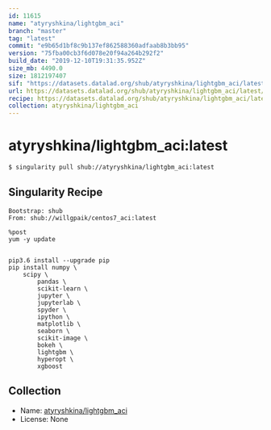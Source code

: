 ```yaml
---
id: 11615
name: "atyryshkina/lightgbm_aci"
branch: "master"
tag: "latest"
commit: "e9b65d1bf8c9b137ef862588360adfaab8b3bb95"
version: "75fba00cb3f6d078e20f94a264b292f2"
build_date: "2019-12-10T19:31:35.952Z"
size_mb: 4490.0
size: 1812197407
sif: "https://datasets.datalad.org/shub/atyryshkina/lightgbm_aci/latest/2019-12-10-e9b65d1b-75fba00c/75fba00cb3f6d078e20f94a264b292f2.sif"
url: https://datasets.datalad.org/shub/atyryshkina/lightgbm_aci/latest/2019-12-10-e9b65d1b-75fba00c/
recipe: https://datasets.datalad.org/shub/atyryshkina/lightgbm_aci/latest/2019-12-10-e9b65d1b-75fba00c/Singularity
collection: atyryshkina/lightgbm_aci
---
```


# atyryshkina/lightgbm_aci:latest

```bash
$ singularity pull shub://atyryshkina/lightgbm_aci:latest
```

## Singularity Recipe

```singularity
Bootstrap: shub
From: shub://willgpaik/centos7_aci:latest

%post
yum -y update


pip3.6 install --upgrade pip
pip install numpy \
	scipy \
        pandas \
        scikit-learn \
        jupyter \
        jupyterlab \
        spyder \
        ipython \
        matplotlib \
        seaborn \
        scikit-image \
        bokeh \
        lightgbm \
        hyperopt \
        xgboost
```

## Collection

 - Name: [atyryshkina/lightgbm_aci](https://github.com/atyryshkina/lightgbm_aci)
 - License: None

